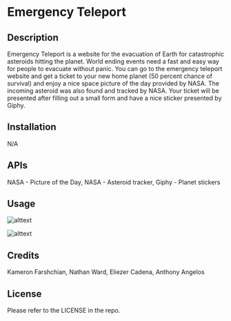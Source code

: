 # Emergency Teleport

## Description
Emergency Teleport is a website for the evacuation of Earth for catastrophic asteroids hitting the planet. World ending events need a fast and easy way for people to evacuate without panic. You can go to the emergency teleport website and get a ticket to your new home planet (50 percent chance of survival) and enjoy a nice space picture of the day provided by NASA. The incoming asteroid was also found and tracked by NASA. Your ticket will be presented after filling out a small form and have a nice sticker presented by Giphy.

## Installation

N/A

## APIs

NASA - Picture of the Day, 
NASA - Asteroid tracker, 
Giphy - Planet stickers 

## Usage

![alttext](./assets/site.png)

![alttext](./assets/site2.png)

## Credits

Kameron Farshchian, 
Nathan Ward, 
Eliezer Cadena, 
Anthony Angelos

## License

Please refer to the LICENSE in the repo.
